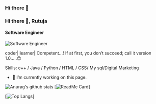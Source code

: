### Hi there 👋
### Hi there 👋, Rutuja
#### Software Engineer
![Software Engineer](https://images.unsplash.com/photo-1605141377115-e4dfc55bcc74?ixlib=rb-1.2.1&auto=format&fit=crop&w=750&q=80)

coder| learner| Competent...! 
If at first, you don’t succeed; call it version 1.0.....😉

Skills: c++ / Java / Python / HTML / CSS/ My sql/Digital Marketing 

- 🔭 I’m currently working on this page. 





![Anurag's github stats](https://github-readme-stats.vercel.app/api?username=RutuBachhav&show_icons=true&theme=react)
[![ReadMe Card](https://github-readme-stats.vercel.app/api/pin/?username=RutuBachhav&repo=github-readme-stats)]

[![Top Langs](https://github-readme-stats.vercel.app/api/top-langs/?username=RutuBachhav&layout=compact)]
